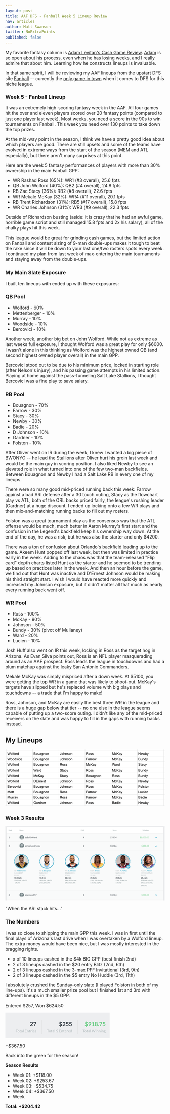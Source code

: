 ```yaml
---
layout: post
title: AAF DFS - Fanball Week 5 Lineup Review
nav: articles
author: Matt Swanson
twitter: NoExtraPoints
published: false
---
```


My favorite fantasy column is [Adam Levitan's Cash Game Review](https://www.draftkings.com/playbook/nfl/fantasy-football-adam-levitans-week-17-cash-game-review). [Adam](https://twitter.com/adamlevitan) is so open about his process, even when he has losing weeks, and I really admire that about him. Learning how he constructs lineups is invaluable.

In that same spirit, I will be reviewing my AAF lineups from the upstart DFS site [Fanball](https://www.fanball.com) -- currently the [only game in town](/ultimate-guide-to-aaf-fantasy) when it comes to DFS for this niche league.

<h3 class="team-header aaf-header">Week 5 - Fanball Lineup</h3>

It was an extremely high-scoring fantasy week in the AAF. All four games hit the over and eleven players scored over 20 fantasy points (compared to just one player last week). Most weeks, you need a score in the 90s to win tournaments on Fanball. This week you need over 130 points to take down the top prizes.

At the mid-way point in the season, I think we have a pretty good idea about which players are good. There are still upsets and some of the teams have evolved in extreme ways from the start of the season (MEM and ATL especially), but there aren't many surprises at this point.

Here are the week 5 fantasy performances of players with more than 30% ownership in the main Fanball GPP:

- WR Rashad Ross (65%): WR1 (#3 overall), 25.6 fpts
- QB John Wolford (40%): QB2 (#4 overall), 24.8 fpts
- RB Zac Stacy (36%): RB2 (#8 overall), 22.6 fpts
- WR Mekale McKay (32%): WR4 (#11 overall), 20.1 fpts
- RB Trent Richardson (31%): RB5 (#17 overall), 15.8 fpts
- WR Charles Johnson (31%): WR3 (#9 overall), 22.3 fpts

Outside of Richardson busting (aside: it is crazy that he had an awful game, horrible game script and still managed 15.8 fpts and 2x his salary), all of the chalky plays hit this week.

This league would be great for grinding cash games, but the limited action on Fanball and contest sizing of 9-man double-ups makes it tough to beat the rake since it will be down to your last one/two rosters spots every week. I continued my plan from last week of max-entering the main tournaments and staying away from the double-ups.

<h3 class="aaf-header-small">My Main Slate Exposure</h3>

I built ten lineups with ended up with these exposures:

### QB Pool

- Wolford - 60%
- Mettenberger - 10%
- Murray - 10%
- Woodside - 10%
- Bercovici - 10%

Another week, another big bet on John Wolford. While not as extreme as last weeks full exposure, I thought Wolford was a great play for only \$6000. I wasn't alone in this thinking as Wolford was the highest owned QB (and second highest owned player overall) in the main GPP.

Bercovici stood out to be due to his minimum price, locked in starting role (after Nelson's injury), and his passing game attempts in his limited action. Playing at home against the pass-funneling Salt Lake Stallions, I thought Bercovici was a fine play to save salary.

### RB Pool

- Bouagnon - 70%
- Farrow - 30%
- Stacy - 30%
- Newby - 30%
- Badie - 20%
- D Johnson - 10%
- Gardner - 10%
- Folston - 10%

After Oliver went on IR during the week, I knew I wanted a big piece of BWONYO -- he lead the Stallions after Oliver hurt his groin last week and would be the main guy in scoring position. I also liked Newby to see an elevated role in what turned into one of the few two-man backfields. Between Bouagnon and Newby I had a Salt Lake RB in every one of my lineups.

There were so many good mid-priced running back this week: Farrow against a bad ARI defense after a 30 touch outing, Stacy as the flowchart play vs ATL, both of the ORL backs priced fairly, the league's rushing leader (Gardner) at a huge discount. I ended up locking onto a few WR plays and then mix-and-matching running backs to fill out my rosters.

Folston was a great tournament play as the consensus was that the ATL offense would be much, much better in Aaron Murray's first start and the confusion in the Legend's backfield keep his ownership way down. At the end of the day, he was a risk, but he was also the starter and only \$4200.

There was a ton of confusion about Orlando's backfield leading up to the game. Akeem Hunt popped off last week, but then was limited in practice early in the week. Adding to the chaos was that the team-released "Flip card" depth charts listed Hunt as the starter and he seemed to be trending up based on practices later in the week. And then an hour before the game, we find out that Hunt was inactive and D'Ernest Johnson would be making his third straight start. I wish I would have reacted more quickly and increased my Johnson exposure, but it didn't matter all that much as nearly every running back went off.

### WR Pool

- Ross - 100%
- McKay - 90%
- Johnson - 50%
- Bundy - 30% (pivot off Mullaney)
- Ward - 20%
- Lucien - 10%

Josh Huff also went on IR this week, locking in Ross as the target hog in Arizona. As Evan Silva points out, Ross is an NFL player masquerading around as an AAF prospect. Ross leads the league in touchdowns and had a plum matchup against the leaky San Antonio Commanders.

Mekale McKay was simply mispriced after a down week. At \$5100, you were getting the top WR in a game that was likely to shoot-out. McKay's targets have slipped but he's replaced volume with big plays and touchdowns -- a trade that I'm happy to make!

Ross, Johnson, and McKay are easily the best three WR in the league and there is a huge gap below that tier -- no one else in the league seems capable of putting up a two-score outing. I didn't like any of the mid-priced receivers on the slate and was happy to fill in the gaps with running backs instead.

## My Lineups

![](/images/fanball-week-5-lineups.png)

<!-- Super tight player pool this week. I wanted full Wolford exposure at \$5700 -- probably not a great decision in hindsight, but I couldn't get off of him to play Mettenberger for essentially the same price. Mettenberger and Memphis are still in "show me" mode for me. He got a somewhat flukey rushing TD, while Wolford had a bottom 30% outcome versus a bad Atlanta defense.

I put all my eggs into the Arizona basket. Pressley at \$5000 was one of my favorite plays because the combination of Pressley and Wolford was so cheap for what should have been 75% or more of the Arizona TD equity. It was nerve-wracking watching the Sunday night game as Arizona played really poorly in what everyone thought was a "get right at home" bounce back spot.

Obviously, in hindsight, I would have liked to have more Charles Johnson over Trent Richardson -- but both had less predictable outcomes. The Snow Game in Salt Lake could have made the whole game a wash, but the game played out basically like normal after half-time. Richardson got there, but I expected him to have much more volume against a bad San Antonio defense and no one saw Brandon Ross coming off the street to siphon touches from the Iron's workhorse.

I lead the #FadeQuan charge and played zero Jaquan Gardner. Didn't like his price and I talked last week about how he was in a similar spot to Zac Stacy after his 100 yard game. I ended up with zero Nelson Spruce, as well, mostly because his $6000 tag didn't hit as nicely as Pressley or the other $4k-\$5k backs. -->

<h3 class="team-header aaf-header">Week 3 Results</h3>

<!-- With such a small player pool and massive exposure to a single stack (Wolford-Ross), it was bound to be an almost binary outcome this week. Either the stack hits and I cash everything or it busts and airball.

Wolford hit Ross for a 4th quarter touchdown and it was about an $800 swing (losing $200 to winning \$600). Jhurell Pressley ended up as the RB1 and 80% exposure to him was a huge late boost for my lineups.

I had a bunch of lineups that could have taken down first place; my top scoring lineup had Branden Oliver -- who was leading the backfield touches 28:1 before getting hurt, Bouagnon came in and picked up 9 fpts worth of work (including a TD). D'Ernest Johnson did not perform in the snow and sank a few Ross/Pressley/Charles Johnson stacks.

My fades of Garret Gilbert, Gardner, Spruce, Patton, Stacy, and Pierson-El all worked out. -->

![](/images/fanball-week-5-hit.png)

"When the ARI stack hits..."

<h3 class="aaf-header-small">The Numbers</h3>

I was so close to shipping the main GPP this week. I was in first until the final plays of Arizona's last drive when I was overtaken by a Wolford lineup. The extra money would have been nice, but I was mostly interested in the bragging rights.

- x of 10 lineups cashed in the \$4k BIG GPP (best finish 2nd)
- 2 of 3 lineups cashed in the \$20 entry Blitz (2nd, 6th)
- 2 of 3 lineups cashed in the 3-max PFF Invitational (3rd, 9th)
- 2 of 3 lineups cashed in the \$5 entry No Huddle (3rd, 11th)

I absolutely crushed the Sunday-only slate (I played Folston in both of my line-ups). It's a much smaller prize pool but I finished 1st and 3rd with different lineups in the \$5 GPP.

Entered $257, Won $624.50

![](/images/fanball-week-5-results.png)

+\$367.50

Back into the green for the season!

**Season Results**

- Week 01: +\$118.00
- Week 02: +\$253.67
- Week 03: -\$534.75
- Week 04: +\$367.50
- Week

**Total: +\$204.42**
